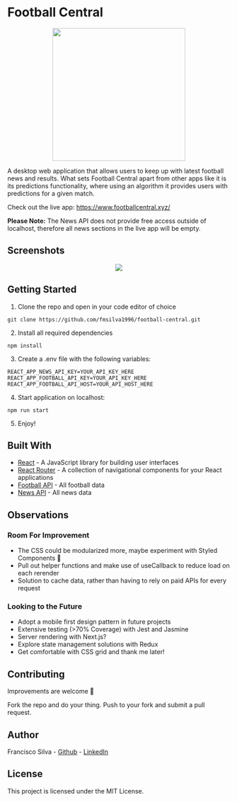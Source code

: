 # Football Central

<p align="center">
  <img src="assets/logo.png" width='300'/>
</p>

A desktop web application that allows users to keep up with latest football news and results. What sets Football Central apart from other apps like it is its predictions functionality, where using an algorithm it provides users with predictions for a given match.

Check out the live app: https://www.footballcentral.xyz/

**Please Note:** The News API does not provide free access outside of localhost, therefore all news sections in the live app will be empty.

## Screenshots

<p align="center">
  <img src="assets/total-football.gif" />
</p>

## Getting Started

1. Clone the repo and open in your code editor of choice

```
git clone https://github.com/fmsilva1996/football-central.git
```

2. Install all required dependencies

```
npm install
```

3. Create a .env file with the following variables:

```
REACT_APP_NEWS_API_KEY=YOUR_API_KEY_HERE
REACT_APP_FOOTBALL_API_KEY=YOUR_API_KEY_HERE
REACT_APP_FOOTBALL_API_HOST=YOUR_API_HOST_HERE
```

4. Start application on localhost:

```
npm run start
```

5. Enjoy!

## Built With

- [React](https://reactjs.org/) - A JavaScript library for building user interfaces
- [React Router](https://reactrouter.com/web/guides/quick-start) - A collection of navigational components for your React applications
- [Football API](https://www.api-football.com/) - All football data
- [News API](https://newsapi.org/) - All news data

## Observations

### Room For Improvement

- The CSS could be modularized more, maybe experiment with Styled Components 💅
- Pull out helper functions and make use of useCallback to reduce load on each rerender
- Solution to cache data, rather than having to rely on paid APIs for every request

### Looking to the Future

- Adopt a mobile first design pattern in future projects
- Extensive testing (>70% Coverage) with Jest and Jasmine
- Server rendering with Next.js?
- Explore state management solutions with Redux
- Get comfortable with CSS grid and thank me later!

## Contributing

Improvements are welcome 🙂

Fork the repo and do your thing. Push to your fork and submit a pull request.

## Author

Francisco Silva - [Github](https://github.com/fmsilva1996) - [LinkedIn](https://www.linkedin.com/in/fmsilva1996/)

## License

This project is licensed under the MIT License.
